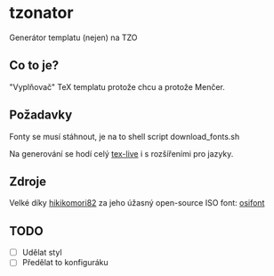 # tzonator
Generátor templatu (nejen) na TZO

## Co to je?
"Vyplňovač" TeX templatu protože chcu a protože Menčer.

## Požadavky
Fonty se musí stáhnout, je na to shell script download_fonts.sh

Na generování se hodí celý [tex-live](https://wiki.archlinux.org/title/TeX_Live) i s rozšířeními pro jazyky.

## Zdroje
Velké díky [hikikomori82](https://github.com/hikikomori82) za jeho úžasný open-source ISO font: [osifont](https://github.com/hikikomori82/osifont)

## TODO
- [ ] Udělat styl
- [ ] Předělat to konfiguráku
